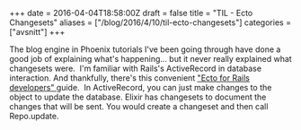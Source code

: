+++
date = 2016-04-04T18:58:00Z
draft = false
title = "TIL - Ecto Changesets"
aliases = ["/blog/2016/4/10/til-ecto-changesets"]
categories = ["avsnitt"]
+++

The blog engine in Phoenix tutorials I've been going through have done a good job of explaining what's happening... but it never really explained what changesets were.&nbsp;
I'm familiar with Rails's ActiveRecord in database interaction. And thankfully, there's this convenient ["Ecto for Rails developers" ](http://renderedtext.com/blog/2016/04/07/ecto-for-rails-developers/)guide.&nbsp;
In ActiveRecord, you can just make changes to the object to update the database. Elixir has changesets to document the changes that will be sent. You would create a changeset and then call Repo.update.&nbsp;

